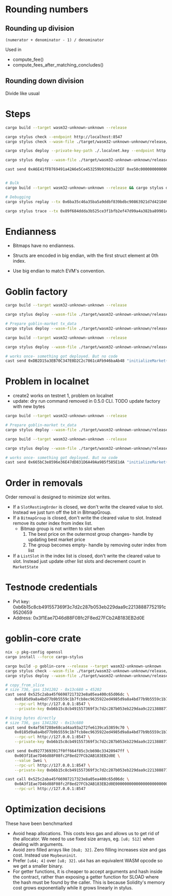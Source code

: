 # Rounding numbers

## Rounding up division

```
(numerator + denominator - 1) / denominator
```

Used in
- compute_fee()
- compute_fees_after_matching_concludes()

## Rounding down division

Divide like usual

# Steps

```sh
cargo build --target wasm32-unknown-unknown --release

cargo stylus check --endpoint http://localhost:8547
cargo stylus check --wasm-file ./target/wasm32-unknown-unknown/release/goblin_market.wasm --endpoint http://localhost:8547

cargo stylus deploy --private-key-path ./.localnet.key --endpoint http://localhost:8547

cargo stylus deploy --wasm-file ./target/wasm32-unknown-unknown/release/goblin_market.wasm --private-key-path ./.localnet.key --endpoint http://localhost:8547

cast send 0xA6E41fFD769491a42A6e5Ce453259b93983a22EF 0xe50c000000000000 --rpc-url 'http://localhost:8547' --private-key $PRIVATE_KEY


# Bulk
cargo build --target wasm32-unknown-unknown --release && cargo stylus deploy --private-key-path ./.localnet.key --endpoint http://localhost:8547

# Debugging
cargo stylus replay --tx 0x6ba35c46a35ba5a9ddbf839bdbc90863921d7d4210497ffc4ccdd07fa7f688e3 --endpoint http://localhost:8547

cargo stylus trace --tx 0x89f684ddda3b525ce3f1bfb2ef47d99a4a382ba89901ee126b152b8bb6b57b9c --endpoint http://localhost:8547
```

# Endianness

- Bitmaps have no endianness.

- Structs are encoded in big endian, with the first struct element at 0th index.

- Use big endian to match EVM's convention.

# Goblin factory

```sh
cargo build --target wasm32-unknown-unknown --release

cargo stylus deploy --wasm-file ./target/wasm32-unknown-unknown/release/goblin_market.wasm --private-key-path ./.localnet.key --endpoint http://localhost:8547

# Prepare goblin-market tx_data
cargo stylus deploy --wasm-file ./target/wasm32-unknown-unknown/release/goblin_market.wasm --dry-run --output-tx-data-to-dir ./crates/goblin-factory/src --mode deploy-only --private-key-path ./.localnet.key --endpoint http://localhost:8547

cargo build --target wasm32-unknown-unknown --release

cargo stylus deploy --wasm-file ./target/wasm32-unknown-unknown/release/goblin_factory.wasm --private-key-path ./.localnet.key --endpoint http://localhost:8547

# works once- something got deployed. But no code
cast send 0xDB2D15a3EB70C347E0D2C2c7861cAFb946baAb48 "initializeMarket()" --rpc-url 'http://localhost:8547' --private-key $PRIVATE_KEY
```

# Problem in localnet

- create2 works on testnet 1, problem on localnet
- update: dry run command removed in 0.5.0 CLI. TODO update factory with new bytes

```sh
cargo build --target wasm32-unknown-unknown --release

# Prepare goblin-market tx_data
cargo stylus deploy --wasm-file ./target/wasm32-unknown-unknown/release/goblin_market.wasm --dry-run --output-tx-data-to-dir ./crates/goblin-factory/src --mode deploy-only --private-key-path ./.mainnet.key --endpoint https://stylusv2.arbitrum.io/rpc

cargo build --target wasm32-unknown-unknown --release

cargo stylus deploy --wasm-file ./target/wasm32-unknown-unknown/release/goblin_factory.wasm --private-key-path ./.mainnet.key --endpoint https://stylus-testnet.arbitrum.io/rpc

# works once- something got deployed. But no code
cast send 0x665bC3e8596e36E47dD831D6A49Aa985f585E1dA "initializeMarket()" --rpc-url 'https://stylus-testnet.arbitrum.io/rpc' --private-key $PRIVATE_KEY
```

# Order in removals

Order removal is designed to minimize slot writes.

- If a `SlotRestingOrder` is closed, we don't write the cleared value to slot. Instead we just turn off the bit in BitmapGroup.
- If a `BitmapGroup` is closed, don't write the cleared value to slot. Instead remove its outer index from index list.
  - Bitmap group is not written to slot when
    1. The best price on the outermost group changes- handle by updating best market price
    2. The group becomes empty- handle by removing outer index from list
- If a `ListSlot` in the index list is closed, don't write the cleared value to slot. Instead just update other list slots and decrement count in `MarketState`

# Testnode credentials

- Pvt key: 0xb6b15c8cb491557369f3c7d2c287b053eb229daa9c22138887752191c9520659
- Address: 0x3f1Eae7D46d88F08fc2F8ed27FCb2AB183EB2d0E

# goblin-core crate



```sh
nix -p pkg-config openssl
cargo install --force cargo-stylus

cargo build -p goblin-core --release --target wasm32-unknown-unknown
cargo stylus check --wasm-file ./target/wasm32-unknown-unknown/release/goblin_core.wasm --endpoint http://127.0.0.1:8547
cargo stylus deploy --wasm-file ./target/wasm32-unknown-unknown/release/goblin_core.wasm --no-verify --private-key 0xb6b15c8cb491557369f3c7d2c287b053eb229daa9c22138887752191c9520659 --endpoint http://127.0.0.1:8547

# copy_from_slice
# size 736, gas 1341202 - 0x13c680 = 45202
cast send 0x525c2aba45f66987217323e8a05ea400c65d06dc \
    0x0185d9a8a4bd77b9b5559c1b7fcb8ec9635922ed4985d9a8a4bd77b9b5559c1b7fcb8ec9635922ed490000000000000000 \
    --rpc-url http://127.0.0.1:8547 \
    --private-key 0xb6b15c8cb491557369f3c7d2c287b053eb229daa9c22138887752191c9520659

# Using bytes directly
# size 736, gas 1341202 - 0x13c680
cast send 0x4af567288e68cad4aa93a272fe6139ca53859c70 \
    0x0185d9a8a4bd77b9b5559c1b7fcb8ec9635922ed4985d9a8a4bd77b9b5559c1b7fcb8ec9635922ed490000000000000000 \
    --rpc-url http://127.0.0.1:8547 \
    --private-key 0xb6b15c8cb491557369f3c7d2c287b053eb229daa9c22138887752191c9520659

cast send 0xd92773693917f0ff664f85c3cb698c33420947ff \
    0x003f1Eae7D46d88F08fc2F8ed27FCb2AB183EB2d0E \
    --value 1wei \
    --rpc-url http://127.0.0.1:8547 \
    --private-key 0xb6b15c8cb491557369f3c7d2c287b053eb229daa9c22138887752191c9520659

cast call 0x525c2aba45f66987217323e8a05ea400c65d06dc \
    0x0A3f1Eae7D46d88F08fc2F8ed27FCb2AB183EB2d0E0000000000000000000000000000000000000000 \
    --rpc-url http://127.0.0.1:8547
```

# Optimization decisions

These have been benchmarked

- Avoid heap allocations. This costs less gas and allows us to get rid of the allocator. We need to use fixed size arrays, eg. `[u8; 512]` when dealing with arguments.
- Avoid zero filled arrays like `[0u8; 32]`. Zero filling increases size and gas cost. Instead use `Maybeuninit`.
- Prefer `[u64; 4]` over `[u8; 32]`. `u64` has an equivalent WASM opcode so we get a smaller binary.
- For getter functions, it is cheaper to accept arguments and hash inside the contract, rather than exposing a getter function for SLOAD where the hash must be found by the caller. This is because Solidity's memory cost grows exponentially while it grows linearly in stylus.
